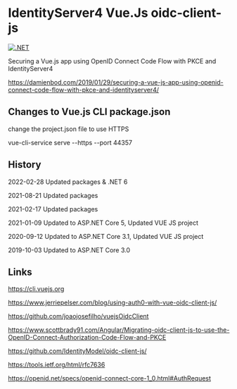 # IdentityServer4 Vue.Js oidc-client-js 

[![.NET](https://github.com/damienbod/IdentityServer4VueJs/actions/workflows/dotnet.yml/badge.svg)](https://github.com/damienbod/IdentityServer4VueJs/actions/workflows/dotnet.yml)

Securing a Vue.js app using OpenID Connect Code Flow with PKCE and IdentityServer4

https://damienbod.com/2019/01/29/securing-a-vue-js-app-using-openid-connect-code-flow-with-pkce-and-identityserver4/

## Changes to Vue.js CLI package.json 

change the project.json file to use HTTPS

vue-cli-service serve --https --port 44357

## History 

2022-02-28 Updated packages & .NET 6

2021-08-21 Updated packages

2021-02-17 Updated packages

2021-01-09 Updated to ASP.NET Core 5, Updated VUE JS project

2020-09-12 Updated to ASP.NET Core 3.1, Updated VUE JS project

2019-10-03 Updated to ASP.NET Core 3.0

## Links

https://cli.vuejs.org

https://www.jerriepelser.com/blog/using-auth0-with-vue-oidc-client-js/

https://github.com/joaojosefilho/vuejsOidcClient

https://www.scottbrady91.com/Angular/Migrating-oidc-client-js-to-use-the-OpenID-Connect-Authorization-Code-Flow-and-PKCE

https://github.com/IdentityModel/oidc-client-js/

https://tools.ietf.org/html/rfc7636

https://openid.net/specs/openid-connect-core-1_0.html#AuthRequest